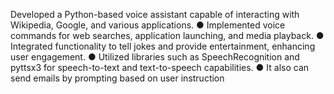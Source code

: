 Developed a Python-based voice assistant capable of interacting with Wikipedia, Google, and various applications.
● Implemented voice commands for web searches, application launching, and media playback.
● Integrated functionality to tell jokes and provide entertainment, enhancing user engagement.
● Utilized libraries such as SpeechRecognition and pyttsx3 for speech-to-text and text-to-speech capabilities.
● It also can send emails by prompting based on user instruction
